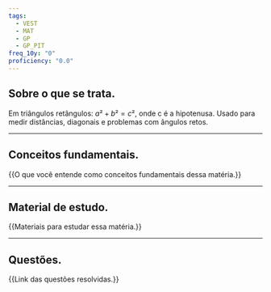 ```yaml
---
tags:
  - VEST
  - MAT
  - GP
  - GP_PIT
freq_10y: "0"
proficiency: "0.0"
---
```

## Sobre o que se trata.

Em triângulos retângulos:
$a² + b² = c²$, onde c é a hipotenusa.
Usado para medir distâncias, diagonais e problemas com ângulos retos.

--- 
## Conceitos fundamentais.

{{O que você entende como conceitos fundamentais dessa matéria.}}

---
## Material de estudo.

{{Materiais para estudar essa matéria.}}

--- 
## Questões.

{{Link das questões resolvidas.}}